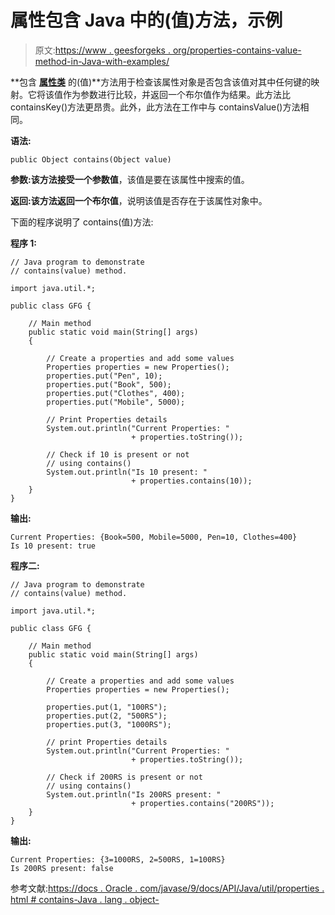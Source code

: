 # 属性包含 Java 中的(值)方法，示例

> 原文:[https://www . geesforgeks . org/properties-contains-value-method-in-Java-with-examples/](https://www.geeksforgeeks.org/properties-containsvalue-method-in-java-with-examples/)

**包含 **[属性类](https://www.geeksforgeeks.org/java-util-properties-class-java/)** 的(值)**方法用于检查该属性对象是否包含该值对其中任何键的映射。它将该值作为参数进行比较，并返回一个布尔值作为结果。此方法比 containsKey()方法更昂贵。此外，此方法在工作中与 containsValue()方法相同。

**语法:**

```
public Object contains(Object value)
```

**参数:**该方法接受一个参数**值**，该值是要在该属性中搜索的值。

**返回:**该方法返回一个**布尔值**，说明该值是否存在于该属性对象中。

下面的程序说明了 contains(值)方法:

**程序 1:**

```
// Java program to demonstrate
// contains(value) method.

import java.util.*;

public class GFG {

    // Main method
    public static void main(String[] args)
    {

        // Create a properties and add some values
        Properties properties = new Properties();
        properties.put("Pen", 10);
        properties.put("Book", 500);
        properties.put("Clothes", 400);
        properties.put("Mobile", 5000);

        // Print Properties details
        System.out.println("Current Properties: "
                           + properties.toString());

        // Check if 10 is present or not
        // using contains()
        System.out.println("Is 10 present: "
                           + properties.contains(10));
    }
}
```

**输出:**

```
Current Properties: {Book=500, Mobile=5000, Pen=10, Clothes=400}
Is 10 present: true

```

**程序二:**

```
// Java program to demonstrate
// contains(value) method.

import java.util.*;

public class GFG {

    // Main method
    public static void main(String[] args)
    {

        // Create a properties and add some values
        Properties properties = new Properties();

        properties.put(1, "100RS");
        properties.put(2, "500RS");
        properties.put(3, "1000RS");

        // print Properties details
        System.out.println("Current Properties: "
                           + properties.toString());

        // Check if 200RS is present or not
        // using contains()
        System.out.println("Is 200RS present: "
                           + properties.contains("200RS"));
    }
}
```

**输出:**

```
Current Properties: {3=1000RS, 2=500RS, 1=100RS}
Is 200RS present: false

```

参考文献:[https://docs . Oracle . com/javase/9/docs/API/Java/util/properties . html # contains-Java . lang . object-](https://docs.oracle.com/javase/9/docs/api/java/util/Properties.html#contains-java.lang.Object-)